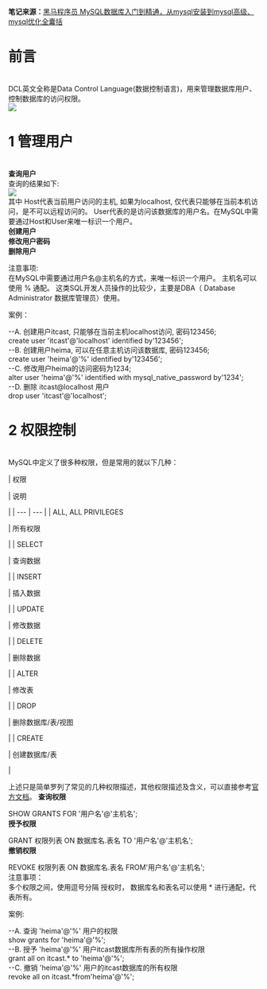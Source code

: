 **笔记来源：**[黑马程序员 MySQL数据库入门到精通，从mysql安装到mysql高级、mysql优化全囊括](https://www.bilibili.com/video/BV1Kr4y1i7ru/?spm_id_from=333.337.search-card.all.click&vd_source=e8046ccbdc793e09a75eb61fe8e84a30)

# **前言**
<br />DCL英文全称是Data Control Language(数据控制语言)，用来管理数据库用户、控制数据库的访问权限。 <br />![](https://www.yuque.com/api/filetransfer/images?url=https%3A%2F%2Fimg2022.cnblogs.com%2Fblog%2F2217415%2F202204%2F2217415-20220429203608249-1869650989.png&sign=b66705107b33f20caeef6a8a6edc11ada2066e344bc4a0973096b1f7d41bf1d3#from=url&id=PLQbp&originHeight=555&originWidth=1231&originalType=binary&ratio=1.2395833730697632&rotation=0&showTitle=false&status=done&style=none&title=)
# **1 管理用户**
<br />**查询用户**<br />查询的结果如下: <br />![](https://www.yuque.com/api/filetransfer/images?url=https%3A%2F%2Fimg2022.cnblogs.com%2Fblog%2F2217415%2F202204%2F2217415-20220429203714193-956811676.png&sign=487942376fb90d49f16372c2951c5b1a08c5f7cc441ebed66b788f1365fe7966#from=url&id=g1rNd&originHeight=188&originWidth=1272&originalType=binary&ratio=1.2395833730697632&rotation=0&showTitle=false&status=done&style=none&title=)<br />其中 Host代表当前用户访问的主机, 如果为localhost, 仅代表只能够在当前本机访问，是不可以远程访问的。 User代表的是访问该数据库的用户名。在MySQL中需要通过Host和User来唯一标识一个用户。 <br />**创建用户**<br />**修改用户密码**<br />**删除用户**

注意事项:<br />在MySQL中需要通过用户名@主机名的方式，来唯一标识一个用户。 主机名可以使用 % 通配。 这类SQL开发人员操作的比较少，主要是DBA（ Database Administrator 数据库管理员）使用。

案例：

--A. 创建用户itcast, 只能够在当前主机localhost访问, 密码123456;<br />create user 'itcast'@'localhost' identified by'123456';<br />--B. 创建用户heima, 可以在任意主机访问该数据库, 密码123456;<br />create user 'heima'@'%' identified by'123456';<br />--C. 修改用户heima的访问密码为1234;<br />alter user 'heima'@'%' identified with mysql_native_password by'1234';<br />--D. 删除 itcast@localhost 用户<br />drop user 'itcast'@'localhost';
# **2 权限控制**
<br />MySQL中定义了很多种权限，但是常用的就以下几种：

| 权限

 | 说明

 |
| --- | --- |
| ALL, ALL PRIVILEGES

 | 所有权限

 |
| SELECT

 | 查询数据

 |
| INSERT

 | 插入数据

 |
| UPDATE

 | 修改数据

 |
| DELETE

 | 删除数据

 |
| ALTER

 | 修改表

 |
| DROP

 | 删除数据库/表/视图

 |
| CREATE

 | 创建数据库/表

 |

上述只是简单罗列了常见的几种权限描述，其他权限描述及含义，可以直接参考[官方文档](https://dev.mysql.com/doc/refman/8.0/en/privileges-provided.html)。 **查询权限**

SHOW GRANTS FOR '用户名'@'主机名';<br />**授予权限**

GRANT 权限列表 ON 数据库名.表名 TO '用户名'@'主机名';<br />**撤销权限**

REVOKE 权限列表 ON 数据库名.表名 FROM'用户名'@'主机名';<br />注意事项：<br />多个权限之间，使用逗号分隔 授权时， 数据库名和表名可以使用 * 进行通配，代表所有。

案例:

--A. 查询 'heima'@'%' 用户的权限<br />show grants for 'heima'@'%';<br />--B. 授予 'heima'@'%' 用户itcast数据库所有表的所有操作权限<br />grant all on itcast.* to 'heima'@'%';<br />--C. 撤销 'heima'@'%' 用户的itcast数据库的所有权限<br />revoke all on itcast.*from'heima'@'%';
